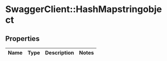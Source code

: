 # SwaggerClient::HashMapstringobject

## Properties
Name | Type | Description | Notes
------------ | ------------- | ------------- | -------------


